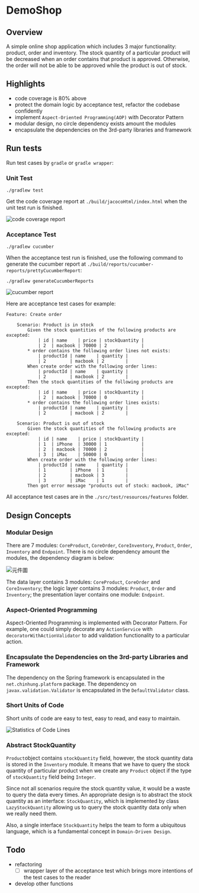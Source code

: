 # DemoShop

## Overview
A simple online shop application which includes 3 major functionality: product, order and inventory. The stock quantity of a particular product will be decreased when an order contains that product is approved. Otherwise, the order will not be able to be approved while the product is out of stock.

## Highlights
- code coverage is 80% above
- protect the domain logic by acceptance test, refactor the codebase confidently
- implement `Aspect-Oriented Programming(AOP)` with Decorator Pattern
- modular design, no circle dependency exists amount the modules
- encapsulate the dependencies on the 3rd-party libraries and framework

## Run tests
Run test cases by `gradle` or `gradle wrapper`:

### Unit Test
```
./gradlew test
```
Get the code coverage report at `./build/jacocoHtml/index.html` when the unit test run is finished.

![code coverage report](https://i.imgur.com/jLdu9Ce.png)

### Acceptance Test
```
./gradlew cucumber
```

When the acceptance test run is finished, use the following command to generate the cucumber report at `./build/reports/cucumber-reports/prettyCucumberReport`:
```
./gradlew generateCucumberReports
```
![cucumber report](https://i.imgur.com/A9gZ4r7.png)

Here are acceptance test cases for example:

```Gherkin
Feature: Create order

    Scenario: Product is in stock
        Given the stock quantities of the following products are excepted:
            | id | name    | price | stockQuantity |
            | 2  | macbook | 70000 | 2             |
        * order contains the following order lines not exists:
            | productId | name    | quantity |
            | 2         | macbook | 2        |
        When create order with the following order lines:
            | productId | name    | quantity |
            | 2         | macbook | 2        |
        Then the stock quantities of the following products are excepted:
            | id | name    | price | stockQuantity |
            | 2  | macbook | 70000 | 0             |
        * order contains the following order lines exists:
            | productId | name    | quantity |
            | 2         | macbook | 2        |

    Scenario: Product is out of stock
        Given the stock quantities of the following products are excepted:
            | id | name    | price | stockQuantity |
            | 1  | iPhone  | 30000 | 1             |
            | 2  | macbook | 70000 | 2             |
            | 3  | iMac    | 50000 | 0             |
        When create order with the following order lines:
            | productId | name    | quantity |
            | 1         | iPhone  | 1        |
            | 2         | macbook | 3        |
            | 3         | iMac    | 1        |
        Then got error message "products out of stock: macbook, iMac"
```
All acceptance test cases are in the `./src/test/resources/features` folder.

## Design Concepts

### Modular Design
There are 7 modules: `CoreProduct`, `CoreOrder`, `CoreInventory`, `Product`, `Order`, `Inventory` and `Endpoint`. There is no circle dependency amount the modules, the dependency diagram is below:

![元件圖](https://i.imgur.com/Mh7IB5b.png)

The data layer contains 3 modules: `CoreProduct`, `CoreOrder` and `CoreInventory`; the logic layer contains 3 modules: `Product`, `Order` and `Inventory`; the presentation layer contains one module: `Endpoint`.

### Aspect-Oriented Programming

Aspect-Oriented Programming is implemented with Decorator Pattern. For example, one could simply decorate any `ActionService` with `decoratorWithActionValidator` to add validation functionality to a particular action.

### Encapsulate the Dependencies on the 3rd-party Libraries and Framework

The dependency on the Spring framework is encapsulated in the `net.chinhung.platform` package. The dependency on `javax.validation.Validator` is encapsulated in the `DefaultValidator` class.

### Short Units of Code

Short units of code are easy to test, easy to read, and easy to maintain.

![Statistics of Code Lines](https://i.imgur.com/kezLvL7.png)

### Abstract StockQuantity

`Product`object contains `stockQuantity` field, however, the stock quantity data is stored in the `Inventory` module. It means that we have to query the stock quantity of particular product when we create any `Product` object if the type of `stockQuantity` field being `Integer`. 

Since not all scenarios require the stock quantity value, it would be a waste to query the data every times. An appropriate design is to abstract the stock quantity as an interface: `StockQuantity`, which is implemented by class `LazyStockQuantity` allowing us to query the stock quantity data only when we really need them. 

Also, a single interface `StockQuantity` helps the team to form a ubiquitous language, which is a fundamental concept in `Domain-Driven Design`.

## Todo
- refactoring
    - [ ] wrapper layer of the acceptance test which brings more intentions of the test cases to the reader
    
- develop other functions